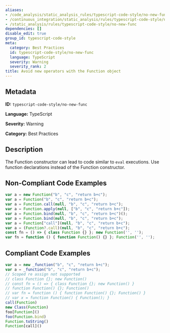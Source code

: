 ```yaml
---
aliases:
- /code_analysis/static_analysis_rules/typescript-code-style/no-new-func
- /continuous_integration/static_analysis/rules/typescript-code-style/no-new-func
- /static_analysis/rules/typescript-code-style/no-new-func
dependencies: []
disable_edit: true
group_id: typescript-code-style
meta:
  category: Best Practices
  id: typescript-code-style/no-new-func
  language: TypeScript
  severity: Warning
  severity_rank: 2
title: Avoid new operators with the Function object
---
```

<!--  SOURCED FROM https://github.com/DataDog/datadog-static-analyzer-rule-docs -->


## Metadata
**ID:** `typescript-code-style/no-new-func`

**Language:** TypeScript

**Severity:** Warning

**Category:** Best Practices

## Description
The Function constructor can lead to code similar to `eval` executions. Use function declarations instead of the Function constructor.

## Non-Compliant Code Examples
```typescript
var a = new Function("b", "c", "return b+c");
var a = Function("b", "c", "return b+c");
var a = Function.call(null, "b", "c", "return b+c");
var a = Function.apply(null, ["b", "c", "return b+c"]);
var a = Function.bind(null, "b", "c", "return b+c")();
var a = Function.bind(null, "b", "c", "return b+c");
var a = Function["call"](null, "b", "c", "return b+c");
var a = (Function?.call)(null, "b", "c", "return b+c");
const fn = () => { class Function {} }; new Function('', '');
var fn = function () { function Function() {} }; Function('', '');
```

## Compliant Code Examples
```typescript
var a = new _function("b", "c", "return b+c");
var a = _function("b", "c", "return b+c");
// Scoped re assign not supported
// class Function {}; new Function()
// const fn = () => { class Function {}; new Function() }
// function Function() {}; Function()
// var fn = function () { function Function() {}; Function() }
// var x = function Function() { Function(); }
call(Function)
new Class(Function)
foo[Function]()
foo(Function.bind)
Function.toString()
Function[call]()
```
